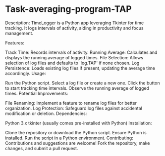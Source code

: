 # Task-averaging-program-TAP
Description:
TimeLogger is a Python app leveraging Tkinter for time tracking. It logs intervals of activity, aiding in productivity and focus management.

Features:

Track Time: Records intervals of activity.
Running Average: Calculates and displays the running average of logged times.
File Selection: Allows selection of log files and defaults to 'log.TAP' if none chosen.
Log Persistence: Loads existing log files if present, updating the average time accordingly.
Usage:

Run the Python script.
Select a log file or create a new one.
Click the button to start tracking time intervals.
Observe the running average of logged times.
Potential Improvements:

File Renaming: Implement a feature to rename log files for better organization.
Log Protection: Safeguard log files against accidental modification or deletion.
Dependencies:

Python 3.x
tkinter (usually comes pre-installed with Python)
Installation:

Clone the repository or download the Python script.
Ensure Python is installed.
Run the script in a Python environment.
Contributing:
Contributions and suggestions are welcome! Fork the repository, make changes, and submit a pull request.
